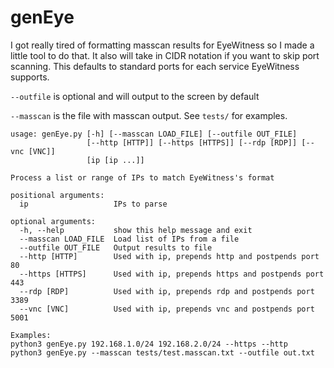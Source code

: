 # genEye

I got really tired of formatting masscan results for EyeWitness so I made a little tool to do that. 
It also will take in CIDR notation if you want to skip port scanning. This defaults to standard ports for each service EyeWitness supports. 

`--outfile` is optional and will output to the screen by default

`--masscan` is the file with masscan output. See `tests/` for examples.

```
usage: genEye.py [-h] [--masscan LOAD_FILE] [--outfile OUT_FILE]
                 [--http [HTTP]] [--https [HTTPS]] [--rdp [RDP]] [--vnc [VNC]]
                 [ip [ip ...]]

Process a list or range of IPs to match EyeWitness's format

positional arguments:
  ip                   IPs to parse

optional arguments:
  -h, --help           show this help message and exit
  --masscan LOAD_FILE  Load list of IPs from a file
  --outfile OUT_FILE   Output results to file
  --http [HTTP]        Used with ip, prepends http and postpends port 80
  --https [HTTPS]      Used with ip, prepends https and postpends port 443
  --rdp [RDP]          Used with ip, prepends rdp and postpends port 3389
  --vnc [VNC]          Used with ip, prepends vnc and postpends port 5001

Examples:
python3 genEye.py 192.168.1.0/24 192.168.2.0/24 --https --http
python3 genEye.py --masscan tests/test.masscan.txt --outfile out.txt

```
